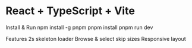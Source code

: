 # React + TypeScript + Vite

Install & Run
npm install -g pnpm
pnpm install
pnpm run dev

Features
2s skeleton loader
Browse & select skip sizes
Responsive layout
